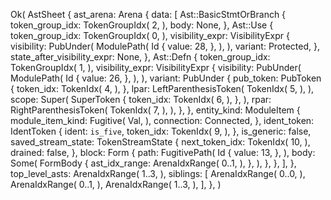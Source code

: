Ok(
    AstSheet {
        ast_arena: Arena {
            data: [
                Ast::BasicStmtOrBranch {
                    token_group_idx: TokenGroupIdx(
                        2,
                    ),
                    body: None,
                },
                Ast::Use {
                    token_group_idx: TokenGroupIdx(
                        0,
                    ),
                    visibility_expr: VisibilityExpr {
                        visibility: PubUnder(
                            ModulePath(
                                Id {
                                    value: 28,
                                },
                            ),
                        ),
                        variant: Protected,
                    },
                    state_after_visibility_expr: None,
                },
                Ast::Defn {
                    token_group_idx: TokenGroupIdx(
                        1,
                    ),
                    visibility_expr: VisibilityExpr {
                        visibility: PubUnder(
                            ModulePath(
                                Id {
                                    value: 26,
                                },
                            ),
                        ),
                        variant: PubUnder {
                            pub_token: PubToken {
                                token_idx: TokenIdx(
                                    4,
                                ),
                            },
                            lpar: LeftParenthesisToken(
                                TokenIdx(
                                    5,
                                ),
                            ),
                            scope: Super(
                                SuperToken {
                                    token_idx: TokenIdx(
                                        6,
                                    ),
                                },
                            ),
                            rpar: RightParenthesisToken(
                                TokenIdx(
                                    7,
                                ),
                            ),
                        },
                    },
                    entity_kind: ModuleItem {
                        module_item_kind: Fugitive(
                            Val,
                        ),
                        connection: Connected,
                    },
                    ident_token: IdentToken {
                        ident: `is_five`,
                        token_idx: TokenIdx(
                            9,
                        ),
                    },
                    is_generic: false,
                    saved_stream_state: TokenStreamState {
                        next_token_idx: TokenIdx(
                            10,
                        ),
                        drained: false,
                    },
                    block: Form {
                        path: FugitivePath(
                            Id {
                                value: 13,
                            },
                        ),
                        body: Some(
                            FormBody {
                                ast_idx_range: ArenaIdxRange(
                                    0..1,
                                ),
                            },
                        ),
                    },
                },
            ],
        },
        top_level_asts: ArenaIdxRange(
            1..3,
        ),
        siblings: [
            ArenaIdxRange(
                0..0,
            ),
            ArenaIdxRange(
                0..1,
            ),
            ArenaIdxRange(
                1..3,
            ),
        ],
    },
)